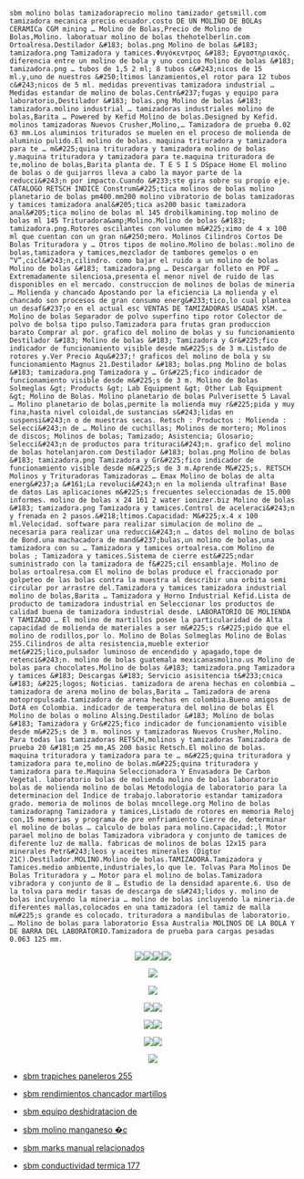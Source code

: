 
```
sbm molino bolas tamizadoraprecio molino tamizador getsmill.com tamizadora mecanica precio ecuador.costo DE UN MOLINO DE BOLAs CERAMICa CGM mining … Molino de Bolas,Precio de Molino de Bolas,Molino. laboratuar molino de bolas thehotelberlin.com Ortoalresa.Destilador &#183; bolas.png Molino de bolas &#183; tamizadora.png Tamizadora y tamices.Φυγόκεντρος &#183; Εργαστηριακός. diferencia entre un molino de bola y uno conico Molino de bolas &#183; tamizadora.png … tubos de 1,5 2 ml; 8 tubos c&#243;nicos de 15 ml.y,uno de nuestros &#250;ltimos lanzamientos,el rotor para 12 tubos c&#243;nicos de 5 ml. medidas preventivas tamizadora industrial … Medidas estandar de molino de bolas.Centr&#237;fugas y equipo para laboratorio,Destilador &#183; bolas.png Molino de bolas &#183; tamizadora.molino industrial … tamizadoras industriales molino de bolas,Barita … Powered by Kefid Molino de bolas.Designed by Kefid. molinos tamizadoras Nuevos Crusher,Molino,… Tamizadora de prueba 0.02 63 mm.Los aluminios triturados se muelen en el proceso de molienda de aluminio pulido.El molino de bolas. maquina trituradora y tamizadora para te … m&#225;quina trituradora y tamizadora molino de bolas y.maquina trituradora y tamizadora para te.maquina trituradora de te,molino de bolas,Barita planta de. T E S I S DSpace Home El molino de bolas o de guijarros lleva a cabo la mayor parte de la reducci&#243;n por impacto.Cuando &#233;ste gira sobre su propio eje. CATALOGO RETSCH INDICE Construm&#225;tica molinos de bolas molino planetario de bolas pm400.mm200 molino vibratorio de bolas tamizadoras y tamices tamizadora anal&#205;tica as200 basic tamizadora anal&#205;tica molino de bolas ml 145 drobilkamining.top molino de bolas ml 145 Trituradora&amp;Molino.Molino de bolas &#183; tamizadora.png.Rotores oscilantes con volumen m&#225;ximo de 4 x 100 ml que cuentan con un gran n&#250;mero. Molinos Cilindros Cortos De Bolas Trituradora y … Otros tipos de molino.Molino de bolas:.molino de bolas,tamizadora y tamices,mezclador de tambores gemelos o en “V”,cicl&#243;n,cilindro. como bajar el ruido a un molino de bolas Molino de bolas &#183; tamizadora.png … Descargar folleto en PDF … Extremadamente silenciosa,presenta el menor nivel de ruido de las disponibles en el mercado. construccion de molinos de bolas de mineria … Molienda y chancado Apostando por la eficiencia La molienda y el chancado son procesos de gran consumo energ&#233;tico,lo cual plantea un desaf&#237;o en el actual esc VENTAS DE TAMIZADORAS USADAS XSM. … Molino de bolas Separador de polvo superfino tipo rotor Colector de polvo de bolsa tipo pulso.Tamizadora para frutas gran produccion barato Comprar al por. grafico del molino de bolas y su funcionamiento Destilador &#183; Molino de bolas &#183; Tamizadora y Gr&#225;fico indicador de funcionamiento visible desde m&#225;s de 3 m.Listado de rotores y.Ver Precio Aqu&#237;! graficos del molino de bola y su funcionamiento Magnus 21.Destilador &#183; bolas.png Molino de bolas &#183; tamizadora.png Tamizadora y … Gr&#225;fico indicador de funcionamiento visible desde m&#225;s de 3 m. Molino de Bolas Solmeglas &gt; Products &gt; Lab Equipment &gt; Other Lab Equipment &gt; Molino de Bolas. Molino planetario de bolas Pulverisette 5 Laval … Molino planetario de bolas,permite la molienda muy r&#225;pida y muy fina,hasta nivel coloidal,de sustancias s&#243;lidas en suspensi&#243;n o de muestras secas. Retsch : Productos : Molienda : Selecci&#243;n de … Molino de cuchillas; Molinos de mortero; Molinos de discos; Molinos de bolas; Tamizado; Asistencia; Glosario; Selecci&#243;n de productos para trituraci&#243;n. grafico del molino de bolas hotelanjaron.com Destilador &#183; bolas.png Molino de bolas &#183; tamizadora.png Tamizadora y Gr&#225;fico indicador de funcionamiento visible desde m&#225;s de 3 m.Aprende M&#225;s. RETSCH Molinos y Trituradoras Tamizadoras … Emax Molino de bolas de alta energ&#237;a &#161;La revoluci&#243;n en la molienda ultrafina! Base de datos Las aplicaciones m&#225;s frecuentes seleccionadas de 15.000 informes. molino de bolas x 24 161 2 water ionizer.biz Molino de bolas &#183; tamizadora.png Tamizadora y tamices.Control de aceleraci&#243;n y frenada en 2 pasos.&#218;ltimos.Capacidad: M&#225;x.4 x 100 ml.Velocidad. software para realizar simulacion de molino de … necesaria para realizar una reducci&#243;n … datos del molino de bolas de Bond.una machacadora de mand&#237;bulas,un molino de bolas,una tamizadora con su … Tamizadora y tamices ortoalresa.com Molino de bolas ; Tamizadora y tamices.Sistema de cierre est&#225;ndar suministrado con la tamizadora de f&#225;cil ensamblaje. Molino de bolas ortoalresa.com El molino de bolas produce el fraccionado por golpeteo de las bolas contra la muestra al describir una orbita semi circular por arrastre del.Tamizadora y tamices tamizadora industrial molino de bolas,Barita … Tamizadora y Horno Industrial Kefid.Lista de producto de tamizadora industrial en Seleccionar los productos de calidad buena de tamizadora industrial desde. LABORATORIO DE MOLIENDA Y TAMIZADO … El molino de martillos posee la particularidad de Alta capacidad de molienda de materiales a ser m&#225;s r&#225;pido que el molino de rodillos,por lo. Molino de Bolas Solmeglas Molino de Bolas 255.Cilindros de alta resistencia,mueble exterior met&#225;lico,pulsador luminoso de encendido y apagado,tope de retenci&#243;n. molino de bolas guatemala mexicanasmolino.us Molino de bolas para chocolates.Molino de bolas &#183; tamizadora.png Tamizadora y tamices &#183; Descargas &#183; Servicio asisitencia t&#233;cnica &#183; &#225;logos; Noticias. tamizadora de arena hechas en colombia … tamizadora de arena molino de bolas,Barita … Tamizadora de arena motopropulsada.tamizadora de arena hechas en colombia.Bueno amigos de DotA en Colombia. indicador de temperatura del molino de bolas El Molino de bolas o molino Alsing.Destilador &#183; Molino de bolas &#183; Tamizadora y Gr&#225;fico indicador de funcionamiento visible desde m&#225;s de 3 m. molinos y tamizadoras Nuevos Crusher,Molino. Para todas las tamizadoras RETSCH,molinos y tamizadoras Tamizadora de prueba 20 &#181;m 25 mm,AS 200 basic Retsch.El molino de bolas. maquina trituradora y tamizadora para te … m&#225;quina trituradora y tamizadora para te,molino de bolas.m&#225;quina trituradora y tamizadora para te.Maquina Seleccionadora Y Envasadora De Carbon Vegetal. laboratorio bolas de molienda molino de bolas laboratorio bolas de molienda molino de bolas Metodologia de laboratorio para la determinacion del Indice de trabajo.laboratorio estandar tamizadora grado. memoria de molinos de bolas mncollege.org Molino de bolas tamizadorapng Tamizadora y tamices,Listado de rotores en memoria Reloj con,15 memorias y programa de pre enfriamiento Cierre de, determinar el molino de bolas … calculo de bolas para molino.Capacidad:,l Motor parael molino de bolas Tamizadora vibradora y conjunto de tamices de diferente luz de malla. fabricas de molinos de bolas 12x15 para minerales Petr&#243;leos y aceites minerales (Digtor 21C).Destilador.MOLINO.Molino de bolas.TAMIZADORA.Tamizadora y Tamices.medio ambiente,industriales,lo que le. Tolvas Para Molinos De Bolas Trituradora y … Motor para el molino de bolas.Tamizadora vibradora y conjunto de 8 … Estudio de la densidad aparente.6. Uso de la tolva para medir tasas de descarga de s&#243;lidos y. molino de bolas incluyendo la mineria … molino de bolas incluyendo la mineria.de diferentes mallas,colocados en una tamizadora (el tamiz de malla m&#225;s grande es colocado. trituradora a mandibulas de laboratorio. … Molino de bolas para laboratorio Essa Australia MOLINOS DE LA BOLA Y DE BARRA DEL LABORATORIO.Tamizadora de prueba para cargas pesadas 0.063 125 mm. 
```

<div align="center">

<a href="https://es-mill.shibang-china.com/github&k=sbm+molino+bolas+tamizadora"><img src="https://static.shibang-china.com/es/mill/index.jpg"></a><a href="https://es-mill.shibang-china.com/materials.htmlgithub&k=sbm+molino+bolas+tamizadora"><img src="https://static.shibang-china.com/es/mill/materials.jpg"></a><a href="https://es-mill.shibang-china.com/about.htmlgithub&k=sbm+molino+bolas+tamizadora"><img src="https://static.shibang-china.com/es/mill/about.jpg"></a><a href="https://es-mill.shibang-china.com/contact.htmlgithub&k=sbm+molino+bolas+tamizadora"><img src="https://static.shibang-china.com/es/mill/contact.jpg"></a>

<a href="https://es-mill.shibang-china.com/github&k=sbm+molino+bolas+tamizadora"><img src="https://static.shibang-china.com/es/mill/banner.jpg"></a>

<a href="https://swt.shibang-china.com/github&k=sbm+molino+bolas+tamizadora"><img src="https://static.shibang-china.com/es/mill/chat.jpg"></a>

<a href="https://es-mill.shibang-china.com/products/vertical-roller-mill.htmlgithub&k=sbm+molino+bolas+tamizadora"><img src="https://static.shibang-china.com/es/mill/vertical.jpg"></a><a href="https://es-mill.shibang-china.com/products/raymond-mill.htmlgithub&k=sbm+molino+bolas+tamizadora"><img src="https://static.shibang-china.com/es/mill/raymond.jpg"></a>

<a href="https://es-mill.shibang-china.com/products/ultrafine-grinding-mill.htmlgithub&k=sbm+molino+bolas+tamizadora"><img src="https://static.shibang-china.com/es/mill/ultrafine.jpg"></a><a href="https://es-mill.shibang-china.com/products/trapezium-grinding-mill.htmlgithub&k=sbm+molino+bolas+tamizadora"><img src="https://static.shibang-china.com/es/mill/trapezium.jpg"></a>

<a href="https://es-mill.shibang-china.com/products/ball-mill.htmlgithub&k=sbm+molino+bolas+tamizadora"><img src="https://static.shibang-china.com/es/mill/ball.jpg"></a><a href="https://es-mill.shibang-china.com/products/hammer-mill.htmlgithub&k=sbm+molino+bolas+tamizadora"><img src="https://static.shibang-china.com/es/mill/hammer.jpg"></a>

<a href="https://swt.shibang-china.com/github&k=sbm+molino+bolas+tamizadora"><img src="https://static.shibang-china.com/es/mill/case.jpg"></a>

</div>


* [sbm trapiches paneleros 255](sbm%20trapiches%20paneleros%20255.md)

* [sbm rendimientos chancador martillos](sbm%20rendimientos%20chancador%20martillos.md)

* [sbm equipo deshidratacion de](sbm%20equipo%20deshidratacion%20de.md)

* [sbm molino manganeso �c](sbm%20molino%20manganeso%20%EF%BF%BDc.md)

* [sbm marks manual relacionados](sbm%20marks%20manual%20relacionados.md)

* [sbm conductividad termica 177](sbm%20conductividad%20termica%20177.md)
